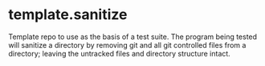 template.sanitize
=================

Template repo to use as the basis of a test suite. The program being tested will sanitize a directory
by removing git and all git controlled files from a directory; leaving the untracked files and 
directory structure intact.
